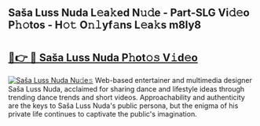 ## Saša Luss Nuda L𝚎a𝚔ed N𝚞𝚍e - Part-SLG Vi𝚍𝚎o P𝚑𝚘tos - H𝚘𝚝 O𝚗𝚕yf𝚊ns L𝚎a𝚔s m8Iy8

# <h2><a href="http://kf05jv.oniu.top/?m=Sa%c5%a1a+Luss+Nuda">🔗👉 🔴 Saša Luss Nuda P𝚑ot𝚘𝚜 V𝚒d𝚎o</a></h2>

[![Saša Luss Nuda Nu𝚍e𝚜](https://i.imgur.com/0qMVB7G.gif)](http://kf05jv.oniu.top/?m=Sa%c5%a1a+Luss+Nuda)
Web-based entertainer and multimedia designer Saša Luss Nuda, acclaimed for sharing dance and lifestyle ideas through trending dance trends and short videos. Approachability and authenticity are the keys to Saša Luss Nuda's public persona, but the enigma of his private life continues to captivate the public's imagination.  
